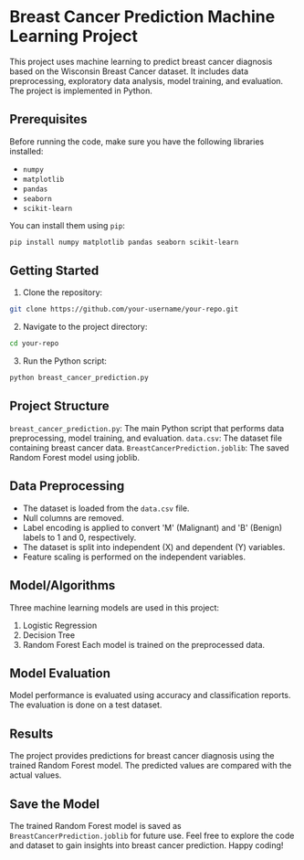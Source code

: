 # Breast Cancer Prediction Machine Learning Project

This project uses machine learning to predict breast cancer diagnosis based on the Wisconsin Breast Cancer dataset. It includes data preprocessing, exploratory data analysis, model training, and evaluation. The project is implemented in Python.

## Prerequisites

Before running the code, make sure you have the following libraries installed:

- `numpy`
- `matplotlib`
- `pandas`
- `seaborn`
- `scikit-learn`

You can install them using `pip`:

```bash
pip install numpy matplotlib pandas seaborn scikit-learn
```

## Getting Started

1. Clone the repository: 
```bash
git clone https://github.com/your-username/your-repo.git
```
2. Navigate to the project directory:
```bash
cd your-repo
```
3. Run the Python script:
```bash
python breast_cancer_prediction.py
```
## Project Structure
`breast_cancer_prediction.py`: The main Python script that performs data preprocessing, model training, and evaluation.
`data.csv`: The dataset file containing breast cancer data.
`BreastCancerPrediction.joblib`: The saved Random Forest model using joblib.

## Data Preprocessing

- The dataset is loaded from the `data.csv` file.
- Null columns are removed.
- Label encoding is applied to convert 'M' (Malignant) and 'B' (Benign) labels to 1 and 0, respectively.
- The dataset is split into independent (X) and dependent (Y) variables.
- Feature scaling is performed on the independent variables.

## Model/Algorithms

Three machine learning models are used in this project:
1. Logistic Regression
2. Decision Tree
3. Random Forest
Each model is trained on the preprocessed data.

## Model Evaluation
Model performance is evaluated using accuracy and classification reports. The evaluation is done on a test dataset.

## Results
The project provides predictions for breast cancer diagnosis using the trained Random Forest model. The predicted values are compared with the actual values.

## Save the Model
The trained Random Forest model is saved as `BreastCancerPrediction.joblib` for future use.
Feel free to explore the code and dataset to gain insights into breast cancer prediction.
Happy coding!






